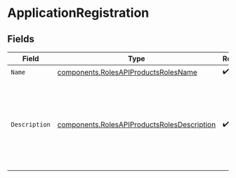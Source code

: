 # ApplicationRegistration


## Fields

| Field                                                                                                      | Type                                                                                                       | Required                                                                                                   | Description                                                                                                | Example                                                                                                    |
| ---------------------------------------------------------------------------------------------------------- | ---------------------------------------------------------------------------------------------------------- | ---------------------------------------------------------------------------------------------------------- | ---------------------------------------------------------------------------------------------------------- | ---------------------------------------------------------------------------------------------------------- |
| `Name`                                                                                                     | [components.RolesAPIProductsRolesName](../../models/components/rolesapiproductsrolesname.md)               | :heavy_check_mark:                                                                                         | N/A                                                                                                        |                                                                                                            |
| `Description`                                                                                              | [components.RolesAPIProductsRolesDescription](../../models/components/rolesapiproductsrolesdescription.md) | :heavy_check_mark:                                                                                         | N/A                                                                                                        | This role grants permission to enable and disable application registration on an API product.              |
